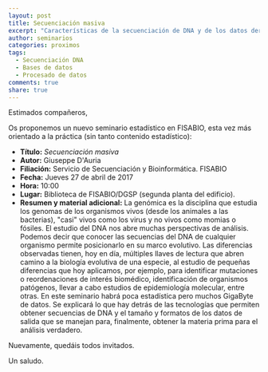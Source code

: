 ```yaml
---
layout: post
title: Secuenciación masiva
excerpt: "Características de la secuenciación de DNA y de los datos derivados"
author: seminarios
categories: proximos
tags:
  - Secuenciación DNA
  - Bases de datos
  - Procesado de datos
comments: true
share: true
---
```


Estimados compañeros,

Os proponemos un nuevo seminario estadístico en FISABIO, esta vez más orientado a la práctica (sin tanto contenido estadístico):

- **Título:** _Secuenciación masiva_
- **Autor:** Giuseppe D'Auria
- **Filiación:** Servicio de Secuenciación y Bioinformática. FISABIO
- **Fecha:** Jueves 27 de abril de 2017
- **Hora:** 10:00
- **Lugar:** Biblioteca de FISABIO/DGSP (segunda planta del edificio).
- **Resumen y material adicional:** La genómica es la disciplina que estudia los genomas de los organismos vivos (desde los animales a las bacterias), "casi" vivos como los virus y no vivos como momias o fósiles.
  El estudio del DNA nos abre muchas perspectivas de análisis. Podemos decir que conocer las secuencias del DNA de cualquier organismo permite posicionarlo en su marco evolutivo. Las diferencias observadas tienen, hoy en día, múltiples llaves de lectura que abren camino a la biología evolutiva de una especie, al estudio de pequeñas diferencias que hoy aplicamos, por ejemplo, para identificar mutaciones o reordenaciones de interés biomédico, identificación de organismos patógenos, llevar a cabo estudios de epidemiología molecular, entre otras.
  En este seminario habrá poca estadística pero muchos GigaByte de datos. Se explicará lo que hay detrás de las tecnologías que permiten obtener secuencias de DNA y el tamaño y formatos de los datos de salida que se manejan para, finalmente, obtener la materia prima para el análisis verdadero.

Nuevamente, quedáis todos invitados.

Un saludo.
